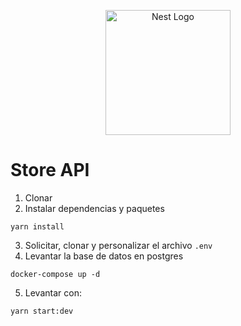 <p align="center">
  <a href="http://nestjs.com/" target="blank"><img src="https://nestjs.com/img/logo-small.svg" width="200" alt="Nest Logo" /></a>
</p>

# Store API

1. Clonar 
2. Instalar dependencias y paquetes
```
yarn install
```
3. Solicitar, clonar y personalizar el archivo ```.env```
4. Levantar la base de datos en postgres 
```
docker-compose up -d
```
5. Levantar con: 
```
yarn start:dev
```